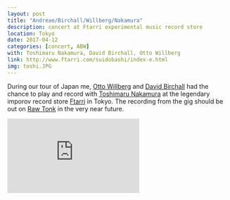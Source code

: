 ```yaml
---
layout: post
title: "Andreae/Birchall/Willberg/Nakamura"
description: concert at Ftarri experimental music record store
location: Tokyo
date: 2017-04-12
categories: [concert, ABW]
with: Toshimaru Nakamura, David Birchall, Otto Willberg
link: http://www.ftarri.com/suidobashi/index-e.html
img: toshi.JPG
---
```

During our tour of Japan me, [Otto Willberg](http://ottowillberg.com/) and [David Birchall](https://davidmbirchall.com/) had the chance to play and record with [Toshimaru Nakamura](http://www.toshimarunakamura.com/) at the legendary imporov record store [Ftarri](http://www.ftarri.com/suidobashi/index-e.html) in Tokyo. The recording from the gig should  be out on [Raw Tonk](https://rawtonkrecords.bandcamp.com/) in the very near future.

<iframe src="https://player.vimeo.com/video/222215022?byline=0&portrait=0" width="300" height="169" frameborder="0" webkitallowfullscreen mozallowfullscreen allowfullscreen></iframe>
